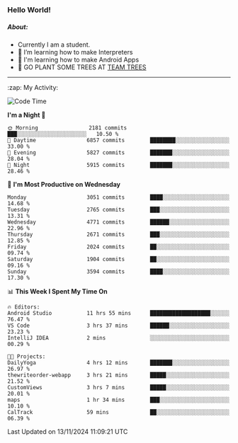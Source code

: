 ### Hello World!

##### About:
- Currently I am a student.
- 🌱 I’m learning how to make Interpreters
- 🌱 I'm learning how to make Android Apps
- 🌱 GO PLANT SOME TREES AT [TEAM TREES](https://teamtrees.org/)

---
  <summary>:zap: My Activity:</summary>
  
<!--START_SECTION:waka-->
![Code Time](http://img.shields.io/badge/Code%20Time-1%2C578%20hrs%2044%20mins-blue)

**I'm a Night 🦉** 

```text
🌞 Morning                2181 commits        ███░░░░░░░░░░░░░░░░░░░░░░   10.50 % 
🌆 Daytime                6857 commits        ████████░░░░░░░░░░░░░░░░░   33.00 % 
🌃 Evening                5827 commits        ███████░░░░░░░░░░░░░░░░░░   28.04 % 
🌙 Night                  5915 commits        ███████░░░░░░░░░░░░░░░░░░   28.46 % 
```
📅 **I'm Most Productive on Wednesday** 

```text
Monday                   3051 commits        ████░░░░░░░░░░░░░░░░░░░░░   14.68 % 
Tuesday                  2765 commits        ███░░░░░░░░░░░░░░░░░░░░░░   13.31 % 
Wednesday                4771 commits        ██████░░░░░░░░░░░░░░░░░░░   22.96 % 
Thursday                 2671 commits        ███░░░░░░░░░░░░░░░░░░░░░░   12.85 % 
Friday                   2024 commits        ██░░░░░░░░░░░░░░░░░░░░░░░   09.74 % 
Saturday                 1904 commits        ██░░░░░░░░░░░░░░░░░░░░░░░   09.16 % 
Sunday                   3594 commits        ████░░░░░░░░░░░░░░░░░░░░░   17.30 % 
```


📊 **This Week I Spent My Time On** 

```text
🔥 Editors: 
Android Studio           11 hrs 55 mins      ███████████████████░░░░░░   76.47 % 
VS Code                  3 hrs 37 mins       ██████░░░░░░░░░░░░░░░░░░░   23.23 % 
IntelliJ IDEA            2 mins              ░░░░░░░░░░░░░░░░░░░░░░░░░   00.29 % 

🐱‍💻 Projects: 
DailyYoga                4 hrs 12 mins       ███████░░░░░░░░░░░░░░░░░░   26.97 % 
thewriteorder-webapp     3 hrs 21 mins       █████░░░░░░░░░░░░░░░░░░░░   21.52 % 
CustomViews              3 hrs 7 mins        █████░░░░░░░░░░░░░░░░░░░░   20.01 % 
maps                     1 hr 34 mins        ███░░░░░░░░░░░░░░░░░░░░░░   10.10 % 
CalTrack                 59 mins             ██░░░░░░░░░░░░░░░░░░░░░░░   06.39 % 
```


 Last Updated on 13/11/2024 11:09:21 UTC
<!--END_SECTION:waka-->
